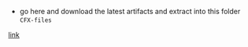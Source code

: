 - go here and download the latest artifacts  and extract into this folder `CFX-files` 

[link](https://runtime.fivem.net/artifacts/fivem/build_server_windows/master/)
